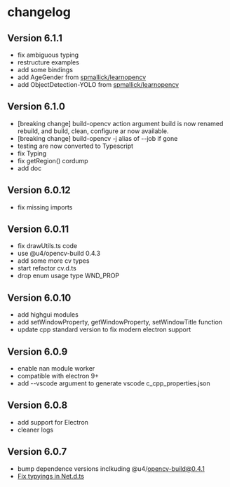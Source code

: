 # changelog

## Version 6.1.1

* fix ambiguous typing
* restructure examples
* add some bindings
* add AgeGender from [spmallick/learnopencv](https://github.com/spmallick/learnopencv/blob/master/AgeGender/)
* add ObjectDetection-YOLO from [spmallick/learnopencv](https://github.com/spmallick/learnopencv/blob/master/ObjectDetection-YOLO/)

## Version 6.1.0

* [breaking change] build-opencv action argument build is now renamed rebuild, and build, clean, configure ar now available.
* [breaking change] build-opencv -j alias of --job if gone
* testing are now converted to Typescript
* fix Typing
* fix getRegion() cordump
* add doc

## Version 6.0.12

* fix missing imports

## Version 6.0.11

* fix drawUtils.ts code
* use @u4/opencv-build 0.4.3
* add some more cv types
* start refactor cv.d.ts
* drop enum usage type WND_PROP

## Version 6.0.10

* add highgui modules
* add setWindowProperty, getWindowProperty, setWindowTitle function
* update cpp standard version to fix modern electron support

## Version 6.0.9

* enable nan module worker
* compatible with electron 9+
* add --vscode argument to generate vscode c_cpp_properties.json

## Version 6.0.8

* add support for Electron
* cleaner logs

## Version 6.0.7

* bump dependence versions inclkuding @u4/opencv-build@0.4.1
* [Fix typyings in Net.d.ts](https://github.com/UrielCh/opencv4nodejs/pull/3)
